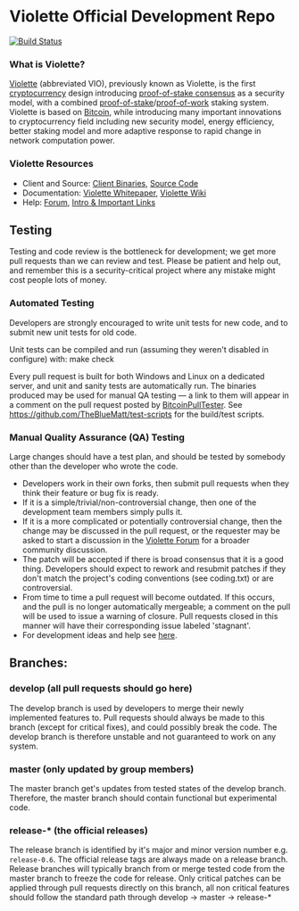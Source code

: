 
Violette Official Development Repo
==================================

[![Build Status](https://travis-ci.org/violette/violette.svg?branch=master)](https://travis-ci.org/violette/violette)

### What is Violette?
[Violette](https://violette.net) (abbreviated VIO), previously known as Violette, is the first [cryptocurrency](https://en.wikipedia.org/wiki/Cryptocurrency) design introducing [proof-of-stake consensus](https://violette.net/resources.html#whitepaper) as a security model, with a combined [proof-of-stake](https://violette.net/resources.html#whitepaper)/[proof-of-work](https://en.wikipedia.org/wiki/Proof-of-work_system) staking system. Violette is based on [Bitcoin](https://bitcoin.org), while introducing many important innovations to cryptocurrency field including new security model, energy efficiency, better staking model and more adaptive response to rapid change in network computation power.

### Violette Resources
* Client and Source:
[Client Binaries](https://violette.net/wallet.html),
[Source Code](https://github.com/violette/violette)
* Documentation: [Violette Whitepaper](https://violette.net/resources.html#whitepaper),
[Violette Wiki](https://github.com/violette/violette/wiki)
* Help: 
[Forum](https://talk.violette.net),
[Intro & Important Links](https://talk.violette.net/t/what-is-violette-intro-important-links/2889)

Testing
-------

Testing and code review is the bottleneck for development; we get more pull
requests than we can review and test. Please be patient and help out, and
remember this is a security-critical project where any mistake might cost people
lots of money.

### Automated Testing

Developers are strongly encouraged to write unit tests for new code, and to submit new unit tests for old code.

Unit tests can be compiled and run (assuming they weren't disabled in configure) with:
  make check

Every pull request is built for both Windows and Linux on a dedicated server,
and unit and sanity tests are automatically run. The binaries produced may be
used for manual QA testing — a link to them will appear in a comment on the
pull request posted by [BitcoinPullTester](https://github.com/BitcoinPullTester). See https://github.com/TheBlueMatt/test-scripts
for the build/test scripts.

### Manual Quality Assurance (QA) Testing

Large changes should have a test plan, and should be tested by somebody other
than the developer who wrote the code.

* Developers work in their own forks, then submit pull requests when they think their feature or bug fix is ready.
* If it is a simple/trivial/non-controversial change, then one of the development team members simply pulls it.
* If it is a more complicated or potentially controversial change, then the change may be discussed in the pull request, or the requester may be asked to start a discussion in the [Violette Forum](https://talk.violette.net) for a broader community discussion.
* The patch will be accepted if there is broad consensus that it is a good thing. Developers should expect to rework and resubmit patches if they don't match the project's coding conventions (see coding.txt) or are controversial.
* From time to time a pull request will become outdated. If this occurs, and the pull is no longer automatically mergeable; a comment on the pull will be used to issue a warning of closure.  Pull requests closed in this manner will have their corresponding issue labeled 'stagnant'.
* For development ideas and help see [here](https://talk.violette.net/c/protocol).

## Branches:

### develop (all pull requests should go here)
The develop branch is used by developers to merge their newly implemented features to.
Pull requests should always be made to this branch (except for critical fixes), and could possibly break the code.
The develop branch is therefore unstable and not guaranteed to work on any system.

### master (only updated by group members)
The master branch get's updates from tested states of the develop branch.
Therefore, the master branch should contain functional but experimental code.

### release-* (the official releases)
The release branch is identified by it's major and minor version number e.g. `release-0.6`.
The official release tags are always made on a release branch.
Release branches will typically branch from or merge tested code from the master branch to freeze the code for release.
Only critical patches can be applied through pull requests directly on this branch, all non critical features should follow the standard path through develop -> master -> release-*
